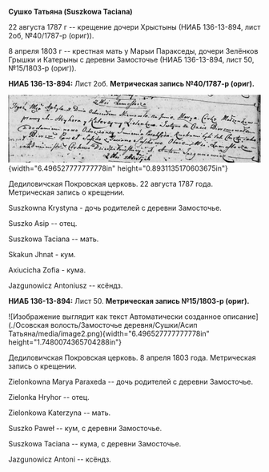 **Сушко Татьяна (Suszkowa Taciana)**

22 августа 1787 г -- крещение дочери Хрыстыны (НИАБ 136-13-894, лист
2об, №40/1787-р (ориг)).

8 апреля 1803 г -- крестная мать у Марыи Паракседы, дочери Зелёнков
Грышки и Катерыны с деревни Замосточье (НИАБ 136-13-894, лист 50,
№15/1803-р (ориг)).

**НИАБ 136-13-894:** Лист 2об. **Метрическая запись №40/1787-р (ориг).**

![](./media/56215050b31d38cf6fbe0cb4af163e5aac880602.png){width="6.496527777777778in"
height="0.8931135170603675in"}

Дедиловичская Покровская церковь. 22 августа 1787 года. Метрическая
запись о крещении.

Suszkowna Krystyna - дочь родителей с деревни Замосточье.

Suszko Asip -- отец.

Suszkowa Taciana -- мать.

Skakun Jhnat - кум.

Axiucicha Zofia - кума.

Jazgunowicz Antoniusz -- ксёндз.

**НИАБ 136-13-894:** Лист 50. **Метрическая запись №15/1803-р (ориг).**

![Изображение выглядит как текст Автоматически созданное
описание](./Осовская волость/Замосточье деревня/Сушки/Асип Татьяна/media/image2.png){width="6.496527777777778in"
height="1.7480074365704288in"}

Дедиловичская Покровская церковь. 8 апреля 1803 года. Метрическая запись
о крещении.

Zielonkowna Marya Paraxeda -- дочь родителей с деревни Замосточье.

Zielonka Hryhor -- отец.

Zielonkowa Katerzyna -- мать.

Suszko Paweł -- кум, с деревни Замосточье.

Suszkowa Taciana -- кума, с деревни Замосточье.

Jazgunowicz Antoni -- ксёндз.

